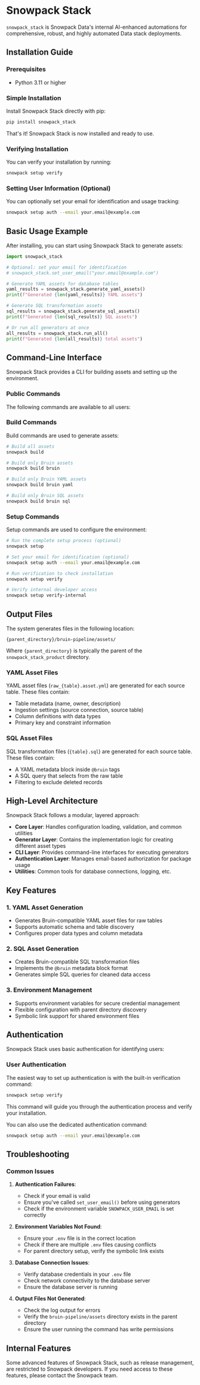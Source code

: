 # Snowpack Stack

`snowpack_stack` is Snowpack Data's internal AI-enhanced automations for comprehensive, robust, and highly automated Data stack deployments.

## Installation Guide

### Prerequisites

- Python 3.11 or higher

### Simple Installation

Install Snowpack Stack directly with pip:

```bash
pip install snowpack_stack
```

That's it! Snowpack Stack is now installed and ready to use.

### Verifying Installation

You can verify your installation by running:

```bash
snowpack setup verify
```

### Setting User Information (Optional)

You can optionally set your email for identification and usage tracking:

```bash
snowpack setup auth --email your.email@example.com
```

## Basic Usage Example

After installing, you can start using Snowpack Stack to generate assets:

```python
import snowpack_stack

# Optional: set your email for identification
# snowpack_stack.set_user_email("your.email@example.com")

# Generate YAML assets for database tables
yaml_results = snowpack_stack.generate_yaml_assets()
print(f"Generated {len(yaml_results)} YAML assets")

# Generate SQL transformation assets
sql_results = snowpack_stack.generate_sql_assets()
print(f"Generated {len(sql_results)} SQL assets")

# Or run all generators at once
all_results = snowpack_stack.run_all()
print(f"Generated {len(all_results)} total assets")
```

## Command-Line Interface

Snowpack Stack provides a CLI for building assets and setting up the environment.

### Public Commands

The following commands are available to all users:

### Build Commands

Build commands are used to generate assets:

```bash
# Build all assets
snowpack build

# Build only Bruin assets
snowpack build bruin

# Build only Bruin YAML assets
snowpack build bruin yaml

# Build only Bruin SQL assets
snowpack build bruin sql
```

### Setup Commands

Setup commands are used to configure the environment:

```bash
# Run the complete setup process (optional)
snowpack setup

# Set your email for identification (optional)
snowpack setup auth --email your.email@example.com

# Run verification to check installation
snowpack setup verify

# Verify internal developer access
snowpack setup verify-internal
```

## Output Files

The system generates files in the following location:

```
{parent_directory}/bruin-pipeline/assets/
```

Where `{parent_directory}` is typically the parent of the `snowpack_stack_product` directory.

### YAML Asset Files

YAML asset files (`raw_{table}.asset.yml`) are generated for each source table. These files contain:

- Table metadata (name, owner, description)
- Ingestion settings (source connection, source table)
- Column definitions with data types
- Primary key and constraint information

### SQL Asset Files

SQL transformation files (`{table}.sql`) are generated for each source table. These files contain:

- A YAML metadata block inside `@bruin` tags
- A SQL query that selects from the raw table
- Filtering to exclude deleted records

## High-Level Architecture

Snowpack Stack follows a modular, layered approach:

- **Core Layer**: Handles configuration loading, validation, and common utilities
- **Generator Layer**: Contains the implementation logic for creating different asset types
- **CLI Layer**: Provides command-line interfaces for executing generators
- **Authentication Layer**: Manages email-based authorization for package usage
- **Utilities**: Common tools for database connections, logging, etc.

## Key Features

### 1. YAML Asset Generation
- Generates Bruin-compatible YAML asset files for raw tables
- Supports automatic schema and table discovery
- Configures proper data types and column metadata

### 2. SQL Asset Generation
- Creates Bruin-compatible SQL transformation files
- Implements the `@bruin` metadata block format
- Generates simple SQL queries for cleaned data access

### 3. Environment Management
- Supports environment variables for secure credential management
- Flexible configuration with parent directory discovery
- Symbolic link support for shared environment files

## Authentication

Snowpack Stack uses basic authentication for identifying users:

### User Authentication

The easiest way to set up authentication is with the built-in verification command:

```bash
snowpack setup verify
```

This command will guide you through the authentication process and verify your installation.

You can also use the dedicated authentication command:

```bash
snowpack setup auth --email your.email@example.com
```

## Troubleshooting

### Common Issues

1. **Authentication Failures**:
   - Check if your email is valid
   - Ensure you've called `set_user_email()` before using generators
   - Check if the environment variable `SNOWPACK_USER_EMAIL` is set correctly

2. **Environment Variables Not Found**:
   - Ensure your `.env` file is in the correct location
   - Check if there are multiple `.env` files causing conflicts
   - For parent directory setup, verify the symbolic link exists

3. **Database Connection Issues**:
   - Verify database credentials in your `.env` file
   - Check network connectivity to the database server
   - Ensure the database server is running

4. **Output Files Not Generated**:
   - Check the log output for errors
   - Verify the `bruin-pipeline/assets` directory exists in the parent directory
   - Ensure the user running the command has write permissions

## Internal Features

Some advanced features of Snowpack Stack, such as release management, are restricted to Snowpack developers. If you need access to these features, please contact the Snowpack team. 